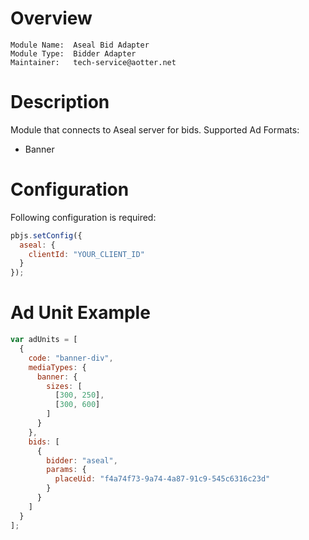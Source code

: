 # Overview

```
Module Name:  Aseal Bid Adapter
Module Type:  Bidder Adapter
Maintainer:   tech-service@aotter.net
```

# Description

Module that connects to Aseal server for bids.
Supported Ad Formats:

- Banner

# Configuration

Following configuration is required:

```js
pbjs.setConfig({
  aseal: {
    clientId: "YOUR_CLIENT_ID"
  }
});
```

# Ad Unit Example

```js
var adUnits = [
  {
    code: "banner-div",
    mediaTypes: {
      banner: {
        sizes: [
          [300, 250],
          [300, 600]
        ]
      }
    },
    bids: [
      {
        bidder: "aseal",
        params: {
          placeUid: "f4a74f73-9a74-4a87-91c9-545c6316c23d"
        }
      }
    ]
  }
];
```
